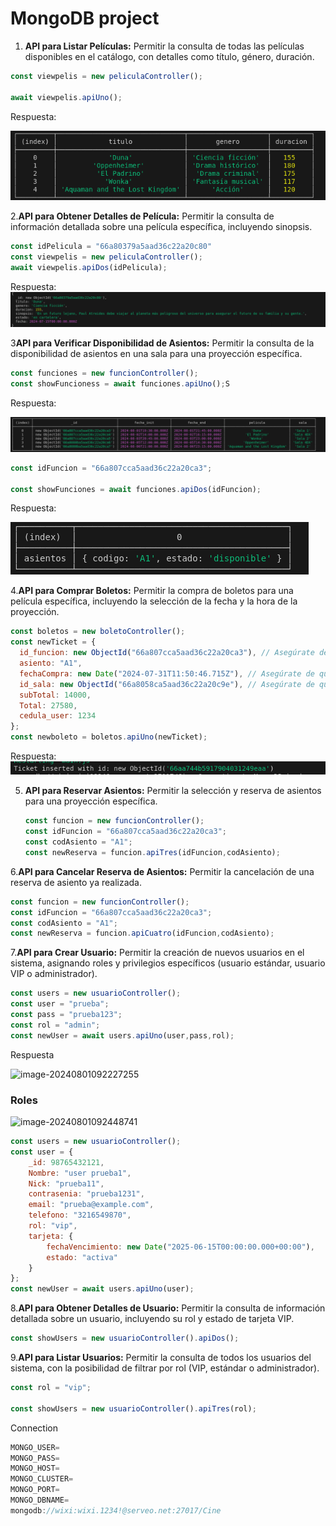 # MongoDB project

1. **API para Listar Películas:** Permitir la consulta de todas las películas disponibles en el catálogo, con detalles como título, género, duración.

``````js
const viewpelis = new peliculaController();

await viewpelis.apiUno();
``````

Respuesta:

![image-20240731111834424](https://github.com/TheWiXi/proyectoMongoII/blob/main/docs/1.png)

2.**API para Obtener Detalles de Película:** Permitir la consulta de información detallada sobre una película específica, incluyendo sinopsis.

``````js
const idPelicula = "66a80379a5aad36c22a20c80"
const viewpelis = new peliculaController();
await viewpelis.apiDos(idPelicula);
``````

Respuesta:
![image-20240731112739072](https://github.com/TheWiXi/proyectoMongoII/blob/main/docs/2.png)

3**API para Verificar Disponibilidad de Asientos:** Permitir la consulta de la disponibilidad de asientos en una sala para una proyección específica.

``````js
const funciones = new funcionController();
const showFuncioness = await funciones.apiUno();S
``````

Respuesta:

![image-20240731120917667](https://github.com/TheWiXi/proyectoMongoII/blob/main/docs/3.png)

``````js
const idFuncion = "66a807cca5aad36c22a20ca3";

const showFunciones = await funciones.apiDos(idFuncion);

``````

Respuesta:

![image-20240731121050767](https://github.com/TheWiXi/proyectoMongoII/blob/main/docs/4.png)

4.**API para Comprar Boletos:** Permitir la compra de boletos para una película específica, incluyendo la selección de la fecha y la hora de la proyección.

``````js
const boletos = new boletoController();
const newTicket = {
  id_funcion: new ObjectId("66a807cca5aad36c22a20ca3"), // Asegúrate de que este ObjectId es correcto
  asiento: "A1",
  fechaCompra: new Date("2024-07-31T11:50:46.715Z"), // Asegúrate de que esta fecha es correcta
  id_sala: new ObjectId("66a8058ca5aad36c22a20c9e"), // Asegúrate de que este ObjectId es correcto
  subTotal: 14000,
  Total: 27580,
  cedula_user: 1234
};
const newboleto = boletos.apiUno(newTicket);
``````

Respuesta:
![image-20240731122905583](https://github.com/TheWiXi/proyectoMongoII/blob/main/docs/5.png)

5. **API para Reservar Asientos:** Permitir la selección y reserva de asientos para una proyección específica.

   ```js
   const funcion = new funcionController();
   const idFuncion = "66a807cca5aad36c22a20ca3";
   const codAsiento = "A1";
   const newReserva = funcion.apiTres(idFuncion,codAsiento);
   ```

6.**API para Cancelar Reserva de Asientos:** Permitir la cancelación de una reserva de asiento ya realizada.

```js
const funcion = new funcionController();
const idFuncion = "66a807cca5aad36c22a20ca3";
const codAsiento = "A1";
const newReserva = funcion.apiCuatro(idFuncion,codAsiento);
```

7.**API para Crear Usuario:** Permitir la creación de nuevos usuarios en el sistema, asignando roles y privilegios específicos (usuario estándar, usuario VIP o administrador).

```js
const users = new usuarioController();
const user = "prueba";
const pass = "prueba123";
const rol = "admin";
const newUser = await users.apiUno(user,pass,rol);
```

Respuesta

![image-20240801092227255](/home/wixi/.config/Typora/typora-user-images/image-20240801092227255.png)

### Roles

![image-20240801092448741](/home/wixi/.config/Typora/typora-user-images/image-20240801092448741.png)

```js
const users = new usuarioController();
const user = {
    _id: 98765432121,
    Nombre: "user prueba1",
    Nick: "prueba11",
    contrasenia: "prueba1231", 
    email: "prueba@example.com",
    telefono: "3216549870",
    rol: "vip",
    tarjeta: {
        fechaVencimiento: new Date("2025-06-15T00:00:00.000+00:00"),
        estado: "activa"
    }
};
const newUser = await users.apiUno(user);

```

8.**API para Obtener Detalles de Usuario:** Permitir la consulta de información detallada sobre un usuario, incluyendo su rol y estado de tarjeta VIP.

```js
const showUsers = new usuarioController().apiDos();
```

9.**API para Listar Usuarios:** Permitir la consulta de todos los usuarios del sistema, con la posibilidad de filtrar por rol (VIP, estándar o administrador).

```js
const rol = "vip";

const showUsers = new usuarioController().apiTres(rol);
```
Connection
```js
MONGO_USER=
MONGO_PASS=
MONGO_HOST=
MONGO_CLUSTER=
MONGO_PORT=
MONGO_DBNAME=
mongodb://wixi:wixi.1234!@serveo.net:27017/Cine
```
